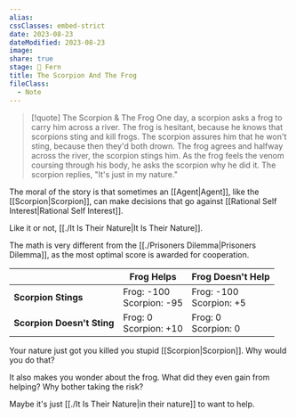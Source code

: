 ```yaml
---
alias: 
cssClasses: embed-strict
date: 2023-08-23
dateModified: 2023-08-23
image: 
share: true
stage: 🌿 Fern
title: The Scorpion And The Frog
fileClass:
  - Note
---
```


>[!quote] The Scorpion & The Frog
> One day, a scorpion asks a frog to carry him across a river. 
> The frog is hesitant, because he knows that scorpions sting and kill frogs.
> The scorpion assures him that he won't sting, because then they'd both drown. 
> The frog agrees and halfway across the river, the scorpion stings him. 
> As the frog feels the venom coursing through his body, he asks the scorpion why he did it.
> The scorpion replies, "It's just in my nature."

The moral of the story is that sometimes an [[Agent|Agent]],  like the [[Scorpion|Scorpion]], can make decisions that go against [[Rational Self Interest|Rational Self Interest]]. 

Like it or not, [[./It Is Their Nature|It Is Their Nature]].

The math is very different from the [[./Prisoners Dilemma|Prisoners Dilemma]], as the most optimal score is awarded for cooperation.

|                            | **Frog Helps**             | **Frog Doesn't Help**    |
| -------------------------- | -------------------------- | ------------------------ |
| **Scorpion Stings**        | Frog: -100 <br> Scorpion: -95 | Frog: -100 <br> Scorpion: +5 |
| **Scorpion Doesn't Sting** | Frog: 0 <br> Scorpion: +10   | Frog: 0 <br> Scorpion: 0     |

Your nature just got you killed you stupid [[Scorpion|Scorpion]]. Why would you do that?

It also makes you wonder about the frog. 
What did they even gain from helping? Why bother taking the risk? 

Maybe it's just [[./It Is Their Nature|in their nature]] to want to help.
